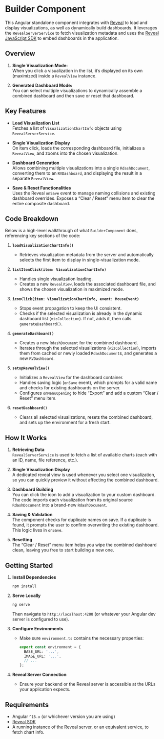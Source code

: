 # Builder Component

This Angular standalone component integrates with [Reveal](https://www.infragistics.com/products/reveal) to load and display visualizations, as well as dynamically build dashboards. It leverages the `RevealServerService` to fetch visualization metadata and uses the [Reveal JavaScript SDK](https://www.infragistics.com/products/reveal) to embed dashboards in the application.

## Overview

1. **Single Visualization Mode:**  
   When you click a visualization in the list, it’s displayed on its own (maximized) inside a `RevealView` instance.

2. **Generated Dashboard Mode:**  
   You can select multiple visualizations to dynamically assemble a combined dashboard and then save or reset that dashboard.

## Key Features

- **Load Visualization List**  
  Fetches a list of `VisualizationChartInfo` objects using `RevealServerService`.

- **Single Visualization Display**  
  On item click, loads the corresponding dashboard file, initializes a `RevealView`, and zooms into the chosen visualization.

- **Dashboard Generation**  
  Allows combining multiple visualizations into a single `RdashDocument`, converting them to an `RVDashboard`, and displaying the result in a separate `RevealView`.

- **Save & Reset Functionalities**  
  Uses the Reveal `onSave` event to manage naming collisions and existing dashboard overrides. Exposes a “Clear / Reset” menu item to clear the entire composite dashboard.

## Code Breakdown

Below is a high-level walkthrough of what `BuilderComponent` does, referencing key sections of the code:

1. **`loadVisualizationChartInfo()`**  
   - Retrieves visualization metadata from the server and automatically selects the first item to display in single-visualization mode.

2. **`listItemClick(item: VisualizationChartInfo)`**  
   - Handles single visualization loading.  
   - Creates a new `RevealView`, loads the associated dashboard file, and shows the chosen visualization in maximized mode.

3. **`iconClick(item: VisualizationChartInfo, event: MouseEvent)`**  
   - Stops event propagation to keep the UI consistent.  
   - Checks if the selected visualization is already in the dynamic dashboard list (`vizCollection`). If not, adds it, then calls `generateDashboard()`.

4. **`generateDashboard()`**  
   - Creates a new `RdashDocument` for the combined dashboard.  
   - Iterates through the selected visualizations (`vizCollection`), imports them from cached or newly loaded `RdashDocument`s, and generates a new `RVDashboard`.

5. **`setupRevealView()`**  
   - Initializes a `RevealView` for the dashboard container.  
   - Handles saving logic (`onSave` event), which prompts for a valid name and checks for existing dashboards on the server.  
   - Configures `onMenuOpening` to hide “Export” and add a custom “Clear / Reset” menu item.

6. **`resetDashboard()`**  
   - Clears all selected visualizations, resets the combined dashboard, and sets up the environment for a fresh start.

## How It Works

1. **Retrieving Data**  
   `RevealServerService` is used to fetch a list of available charts (each with an ID, name, file reference, etc.).

2. **Single Visualization Display**  
   A dedicated reveal view is used whenever you select one visualization, so you can quickly preview it without affecting the combined dashboard.

3. **Dashboard Building**  
   You can click the icon to add a visualization to your custom dashboard. The code imports each visualization from its original source `RdashDocument` into a brand-new `RdashDocument`.

4. **Saving & Validation**  
   The component checks for duplicate names on save. If a duplicate is found, it prompts the user to confirm overwriting the existing dashboard. This logic lives in `onSave`.

5. **Resetting**  
   The “Clear / Reset” menu item helps you wipe the combined dashboard clean, leaving you free to start building a new one.

## Getting Started

1. **Install Dependencies**  
   ```bash
   npm install
   ```

2. **Serve Locally**  
   ```bash
   ng serve
   ```
   Then navigate to `http://localhost:4200` (or whatever your Angular dev server is configured to use).

3. **Configure Environments**  
   - Make sure `environment.ts` contains the necessary properties:
     ```ts
     export const environment = {
       BASE_URL: '...',
       IMAGE_URL: '...',
       // ...
     };
     ```

4. **Reveal Server Connection**  
   - Ensure your backend or the Reveal server is accessible at the URLs your application expects.

## Requirements

- Angular `^15.x` (or whichever version you are using)
- [Reveal SDK](https://www.infragistics.com/products/reveal)
- A running instance of the Reveal server, or an equivalent service, to fetch chart info.
